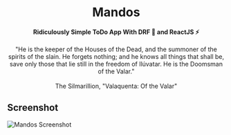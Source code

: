 <a id="top"></a>
<br />

<div align="center">
  <h1>Mandos</h1>
  <p align="center">
    <b>Ridiculously Simple ToDo App With DRF 🐍 and ReactJS ⚡ </b>
    <br />
    <br />
    "He is the keeper of the Houses of the Dead, and the summoner of the spirits of the slain. He forgets nothing; and he knows all things that shall be, save only those that lie still in the freedom of Ilúvatar. He is the Doomsman of the Valar." 
    <br />
    <br />
    The Silmarillion, "Valaquenta: Of the Valar" 
  </p>
</div>


## Screenshot

![Mandos Screenshot](https://user-images.githubusercontent.com/29402115/174294069-2aee738b-5165-4375-9587-cee166353f00.png)

<!-- Why Userndo  -->
<!-- 
## Why Usernado

I'm using 🌪️ every day. I really like it 😍 . Besides of all advantages of Tornado, it's not a full-stack framework, and I had to put all the pieces of the puzzle together every day 😩! So this is my attempt to follow DRY(Don't Repeat Yourself) principle. This is how the Usernado was born. -->

<!-- Features -->
<!-- 
## Features

- REST support :zap:

- Websocket easier than ever :zap:

- ORM agnostic authentication :zap:

- Humanize datetime in templates :zap:

- Better exception printer thanks to [tornado-debugger](https://github.com/bhch/tornado-debugger) :zap: -->

<!-- Getting Started -->
<!-- 
## Installation

Install either with pip or poetry.

```bash
pip install usernado
```
```bash
poetry add usernado
```

Or optionally you can install from github using 
```bash 
pip install git+https://github.com/reganto/usernado
``` -->

<!-- USAGE EXAMPLES -->

<!-- ## Usage

### Example

```python
from usernado import Usernado


class HelloHandler(Usernado.Web):
    def get(self):
        self.write("Hello, World!")
```

For more examples please Check out [examples](https://github.com/reganto/Usernado/tree/master/example).
 -->
<!-- ROADMAP -->
<!-- 
## Roadmap

- [x] Send and broadcast for websockets
- [x] Abstracted authentication methods
- [x] Authenticaion methods should return True/False
- [x] Add diff_for_human (humanize) decorator
- [x] Add api_route for API handlers
- [x] Add username & password to test login 
- [x] Add pluralize (str_plural) uimodule
- [ ] Add third party authentication abstract methods
- [ ] Add pagination
 -->
<!-- CONTACT -->

<!-- ## Contact

Email: tell.reganto[at]gmail[dot]com

<p align="right"><a href="#top"><img src="https://raw.githubusercontent.com/DjangoEx/python-engineer-roadmap/main/statics/top.png" width=50 height=50 /></a></p>
 -->
